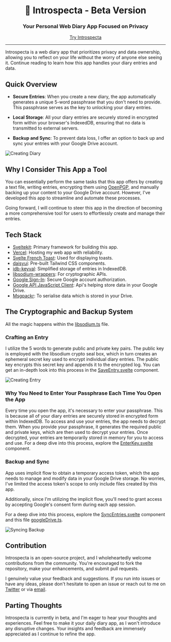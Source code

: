 <div align="center">
  <h1 align="center">📓 Introspecta - Beta Version</h1>
  <h3>Your Personal Web Diary App Focused on Privacy</h3>
</div>

<div align="center">
  <a href="https://introspecta.vercel.app/desktop">Try Introspecta</a>
</div>

---

Introspecta is a web diary app that prioritizes privacy and data ownership, allowing you to reflect on your life without the worry of anyone else seeing it. Continue reading to learn how this app handles your diary entries and data.

## Quick Overview

- **Secure Entries**: When you create a new diary, the app automatically generates a unique 5-word passphrase that you don't need to provide. This passphrase serves as the key to unlocking your diary entries.

- **Local Storage**: All your diary entries are securely stored in encrypted form within your browser's IndexedDB, ensuring that no data is transmitted to external servers.

- **Backup and Sync**: To prevent data loss, I offer an option to back up and sync your entries with your Google Drive account.

![Creating Diary](https://github.com/RoopkumarD/introspecta/assets/120183778/07c8359f-3efb-4992-af09-7fa33bd4945f)

## Why I Consider This App a Tool

You can essentially perform the same tasks that this app offers by creating a text file, writing entries, encrypting them using [OpenPGP](https://www.openpgp.org/), and manually backing up your content to your Google Drive account. However, I've developed this app to streamline and automate these processes.

Going forward, I will continue to steer this app in the direction of becoming a more comprehensive tool for users to effortlessly create and manage their entries.

## Tech Stack

- [Sveltekit](https://kit.svelte.dev/): Primary framework for building this app.
- [Vercel](https://vercel.com): Hosting my web app with reliability.
- [Svelte French Toast](https://svelte-french-toast.com/): Used for displaying toasts.
- [daisyui](https://daisyui.com/): Pre-built Tailwind CSS components.
- [idb-keyval](https://github.com/jakearchibald/idb-keyval): Simplified storage of entries in IndexedDB.
- [libsodium-wrappers](https://www.npmjs.com/package/libsodium-wrappers): For cryptographic APIs.
- [Google Sign-In](https://developers.google.com/identity/gsi/web/guides/overview): Secure Google account authorization.
- [Google API JavaScript Client](https://github.com/google/google-api-javascript-client): Api's helping store data in your Google Drive.
- [Msgpackr](https://github.com/kriszyp/msgpackr): To serialise data which is stored in your Drive.

## The Cryptographic and Backup System

All the magic happens within the [libsodium.ts](https://github.com/RoopkumarD/introspecta/blob/main/src/lib/libsodium.ts) file.

### Crafting an Entry

I utilize the 5 words to generate public and private key pairs. The public key is employed with the libsodium crypto seal box, which in turn creates an ephemeral secret key used to encrypt individual diary entries. The public key encrypts this secret key and appends it to the encrypted log. You can get an in-depth look into this process in the [SaveEntry.svelte](https://github.com/RoopkumarD/introspecta/blob/main/src/lib/components/Dashboard/Desktop/SaveEntry.svelte) component.

![Creating Entry](https://github.com/RoopkumarD/introspecta/assets/120183778/46ca50be-f88c-4c42-a106-537d572a249f)

### Why You Need to Enter Your Passphrase Each Time You Open the App

Every time you open the app, it's necessary to enter your passphrase. This is because all of your diary entries are securely stored in encrypted form within IndexedDB. To access and use your entries, the app needs to decrypt them. When you provide your passphrase, it generates the required public and private keys, which are then used to decrypt your entries. Once decrypted, your entries are temporarily stored in memory for you to access and use. For a deep dive into this process, explore the [EnterKey.svelte](https://github.com/RoopkumarD/introspecta/blob/main/src/lib/components/Login/EnterKey.svelte) component.

### Backup and Sync

App uses implicit flow to obtain a temporary access token, which the app needs to manage and modify data in your Google Drive storage. No worries, I've limited the access token's scope to only include files created by this app.

Additionally, since I'm utilizing the implicit flow, you'll need to grant access by accepting Google's consent form during each app session.

For a deep dive into this process, explore the [SyncEntries.svelte](https://github.com/RoopkumarD/introspecta/blob/main/src/lib/components/Dashboard/Desktop/SyncEntries.svelte) component and this file [googleDrive.ts](https://github.com/RoopkumarD/introspecta/blob/main/src/lib/googleDrive.ts).

![Syncing Backup](https://github.com/RoopkumarD/introspecta/assets/120183778/e8322fd3-c8ce-47f7-ae8b-97462ef1a6c3)

## Contribution

Introspecta is an open-source project, and I wholeheartedly welcome contributions from the community. You're encouraged to fork the repository, make your enhancements, and submit pull requests.

I genuinely value your feedback and suggestions. If you run into issues or have any ideas, please don't hesitate to open an issue or reach out to me on [Twitter](https://twitter.com/Roopkd_) or via [email](mailto:roopkumards@gmail.com).

## Parting Thoughts

Introspecta is currently in beta, and I'm eager to hear your thoughts and experiences. Feel free to make it your daily diary app, as I won't introduce any disruptive changes. Your insights and feedback are immensely appreciated as I continue to refine the app.
